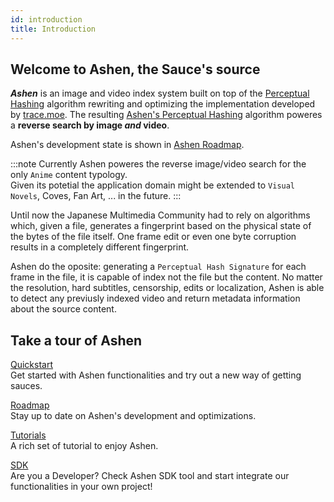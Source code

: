 ```yaml
---
id: introduction
title: Introduction
---
```


## Welcome to Ashen, the Sauce's source

***Ashen*** is an image and video index system built on top of the [Perceptual Hashing](https://en.wikipedia.org/wiki/Perceptual_hashing) algorithm rewriting and optimizing the implementation developed by [trace.moe](https://trace.moe/). The resulting [Ashen's Perceptual Hashing](/docs/ashen/concepts#ashens-perceptual-hashing) algorithm poweres a **reverse search by image *and* video**. 

Ashen's development state is shown in [Ashen Roadmap](/docs/ashen/roadmap).


:::note
Currently Ashen poweres the reverse image/video search for the only `Anime` content typology.  
Given its potetial the application domain might be extended to `Visual Novels`, Coves, Fan Art, ... in the future.
:::

Until now the Japanese Multimedia Community had to rely on algorithms which, given a file, generates a fingerprint based on the physical state of the bytes of the file itself. One frame edit or even one byte corruption results in a completely different fingerprint.

Ashen do the oposite: generating a `Perceptual Hash Signature` for each frame in the file, it is capable of index not the file but the content.
No matter the resolution, hard subtitles, censorship, edits or localization, Ashen is able to detect any previusly indexed video and return metadata information about the source content.


## Take a tour of Ashen

[Quickstart](quickstart)   
Get started with Ashen functionalities and try out a new way of getting sauces.

[Roadmap](roadmap)   
Stay up to date on Ashen's development and optimizations.

[Tutorials](sdk/tutorials)   
A rich set of tutorial to enjoy Ashen.

[SDK](sdk/quickstarts)   
Are you a Developer? Check Ashen SDK tool and start integrate our functionalities in your own project!